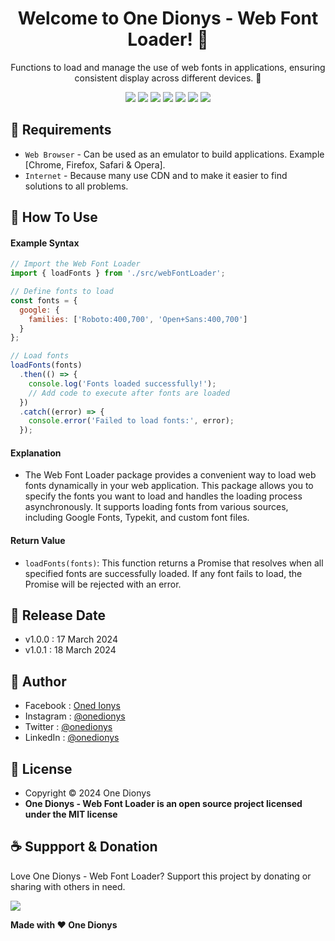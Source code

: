 <h1 align="center">Welcome to One Dionys - Web Font Loader! 👋 </h1>

<p align="center">Functions to load and manage the use of web fonts in applications, ensuring consistent display across different devices. 💖 </p>

<p align="center">
<img src="https://img.shields.io/github/contributors/onedionys/onedionys-web-font-loader?style=flat-square">
<img src="https://img.shields.io/github/issues/onedionys/onedionys-web-font-loader?style=flat-square">
<img src="https://img.shields.io/github/stars/onedionys/onedionys-web-font-loader?style=flat-square"> 
<img src="https://img.shields.io/github/forks/onedionys/onedionys-web-font-loader?style=flat-square">
<img src="https://img.shields.io/github/last-commit/onedionys/onedionys-web-font-loader.svg?style=flat-square">
<img src="https://img.shields.io/github/languages/code-size/onedionys/onedionys-web-font-loader?style=flat-square">
<img src="https://img.shields.io/github/license/onedionys/onedionys-web-font-loader?style=flat-square">
</p>

## 💾 Requirements

* `Web Browser` - Can be used as an emulator to build applications. Example [Chrome, Firefox, Safari & Opera].
* `Internet` - Because many use CDN and to make it easier to find solutions to all problems.

## 🎯 How To Use

#### Example Syntax

```javascript
// Import the Web Font Loader
import { loadFonts } from './src/webFontLoader';

// Define fonts to load
const fonts = {
  google: {
    families: ['Roboto:400,700', 'Open+Sans:400,700']
  }
};

// Load fonts
loadFonts(fonts)
  .then(() => {
    console.log('Fonts loaded successfully!');
    // Add code to execute after fonts are loaded
  })
  .catch((error) => {
    console.error('Failed to load fonts:', error);
  });
```

#### Explanation

* The Web Font Loader package provides a convenient way to load web fonts dynamically in your web application. This package allows you to specify the fonts you want to load and handles the loading process asynchronously. It supports loading fonts from various sources, including Google Fonts, Typekit, and custom font files.

#### Return Value

* `loadFonts(fonts)`: This function returns a Promise that resolves when all specified fonts are successfully loaded. If any font fails to load, the Promise will be rejected with an error.

## 📆 Release Date

* v1.0.0 : 17 March 2024
* v1.0.1 : 18 March 2024

## 🧑 Author

* Facebook : <a href="https://www.facebook.com/theonedionys"> Oned Ionys</a>
* Instagram : <a href="https://www.instagram.com/onedionys/"> @onedionys</a>
* Twitter : <a href="https://twitter.com/onedionys"> @onedionys</a>
* LinkedIn :  <a href="https://www.linkedin.com/in/onedionys/"> @onedionys</a>

## 📝 License

* Copyright © 2024 One Dionys
* **One Dionys - Web Font Loader is an open source project licensed under the MIT license**

## ☕️ Suppport & Donation

Love One Dionys - Web Font Loader? Support this project by donating or sharing with others in need.

<a href="https://www.buymeacoffee.com/onedionys"><img src="https://img.shields.io/badge/Buy_Me_A_Coffee-FFDD00?style=for-the-badge&logo=buy-me-a-coffee&logoColor=black"/> </a>

**Made with ❤️ One Dionys**
